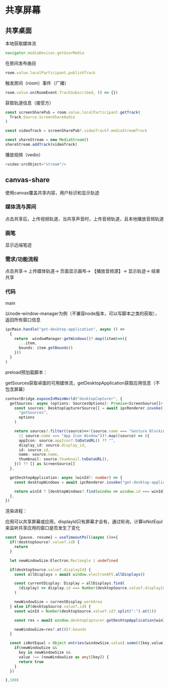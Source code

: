 # 共享屏幕

## 共享桌面

本地获取媒体流

```ts
navigator.mediaDevices.getUserMedia
```

在房间发布曲目

```ts
room.value.localParticipant.publishTrack
```

触发房间（room）事件（广播）

```ts
room.value.on(RoomEvent.TrackSubscribed, () => {})
```

获取轨道信息（接受方）

```ts
const screenSharePub = room.value.localParticipant.getTrack(
  Track.Source.ScreenShareAudio
)

const videoTrack = screenSharePub?.videoTrack?.mediaStreamTrack

const shareStream = new MediaStream()
shareStream.addTrack(videoTrack)
```

播放视频（vedio）

```ts
<video:srcObject="stream"/>
```





## canvas-share

使用canvas覆盖共享内容，用户标识和显示轨迹



### 媒体流与房间

点击共享后，上传视频轨道，当共享声音时，上传音频轨道，且本地播放音频轨道



### 画笔

显示远端笔迹



### 需求/功能流程

点击共享-> 上传媒体轨道-> 页面显示画布-> 【播放音频源】-> 显示轨迹-> 结束共享



### 代码

main 

以node-window-manager为例（不兼容node版本，可以写脚本之类的获取），返回所有窗口信息

```ts
ipcMain.handle("get-desktop-application", async () =>
  {
    return  windowManager.getWindows()?.map((item)=>({
      ...item,
      bounds: item.getBounds()
    }))
  }
)
```



preload预加载脚本：

getSources获取卓面的可用媒体流，getDesktopApplication获取应用信息（不包含屏幕）

```ts
contextBridge.exposeInMainWorld("desktopCapturer", {
  getSources: async (options: SourcesOptions): Promise<ScreenSource[]> => {
    const sources: DesktopCapturerSource[] = await ipcRenderer.invoke(
      "getSources",
      options
    )

    return sources?.filter((source)=>!(source.name === "Gesture Blocking Overlay"
      || source.name === "App Icon Window"))?.map((source) => ({
      appIcon: source.appIcon?.toDataURL() ?? "",
      display_id: source.display_id,
      id: source.id,
      name: source.name,
      thumbnail: source.thumbnail.toDataURL(),
    })) ?? [] as ScreenSource[]
  },

  getDesktopApplication: async (winId?: number) => {
    const desktopWindows = await ipcRenderer.invoke("get-desktop-application")

    return winId ? [desktopWindows?.find(window => window.id === winId)] : desktopWindows;
  },
})
```



渲染进程：

应用可以共享屏幕或应用，displayId只有屏幕才会有，通过轮询，计算isNotEqul来监听共享应用的窗口是否发生了变化

```ts
const {pause, resume} = useTimeoutPoll(async ()=>{
  if(!desktopSource?.value?.id) {
    return
  }

  let newWindowSize:Electron.Rectangle | undefined

  if(desktopSource.value?.displayId) {
    const allDisplays = await window.electronAPI.allDisplays()

    const currentDisplay: Display = allDisplays.find(
      (display) => display.id === Number(desktopSource.value?.displayId)
    )

    newWindowSize = currentDisplay.workArea
  } else if(desktopSource.value?.id) {
    const winId = Number(desktopSource.value?.id?.split(":").at(1))

    const res = await window.desktopCapturer.getDesktopApplication(winId)

    newWindowSize=res?.at(0)?.bounds
  }

  const isNotEqual = Object.entries(windowSize.value).some(([key,value])=>{
    if(newWindowSize &&
      key in newWindowSize &&
      value !== (newWindowSize as any)[key]) {
      return true
    }
  })

},100)
```







